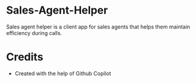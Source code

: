 # Sales-Agent-Helper
Sales agent helper is a client app for sales agents that helps them maintain efficiency during calls.

# Credits
- Created with the help of Github Copilot